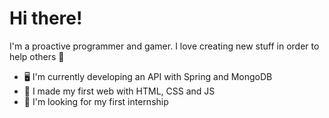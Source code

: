 # Hi there!
I'm a proactive programmer and gamer. I love creating new stuff in order to help others 🧠

- 🖥️ I'm currently developing an API with Spring and MongoDB
- 🧠 I made my first web with HTML, CSS and JS
- 📖 I'm looking for my first internship

